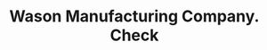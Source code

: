 ---
doi: 10.7916/D88D17D9
date_other: '1870'
date_other_textual: 1870-1879
form: printed ephemera
genre:
- Checks (bank checks)
name:
- Wason Manufacturing Company
object_in_context_url: https://biggert.cul.columbia.edu/items/view/ave_biggert_01807
subject_hierarchical_geographic:
- Springfield, Massachusetts, United States
subject_name:
- Wason Manufacturing Company
title: Wason Manufacturing Company. Check
sort_title: Wason Manufacturing Company. Check
call_number: ave_biggert_01807
coordinates:
- 42.112411,-72.547455
pid: ave_biggert_01807
identifiers: ave_biggert_01807
thumbnail: false
permalink: /biggert/ave_biggert_01807/
layout: iiif-image-page
---